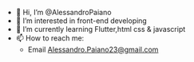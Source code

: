 - 👋 Hi, I’m @AlessandroPaiano
- 👀 I’m interested in front-end developing
- 🌱 I’m currently learning Flutter,html css & javascript
- 📫 How to reach me:
  - Email Alessandro.Paiano23@gmail.com

<!---
AlessandroPaiano/AlessandroPaiano is a ✨ special ✨ repository because its `README.md` (this file) appears on your GitHub profile.
You can click the Preview link to take a look at your changes.
--->
